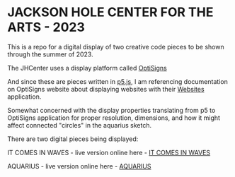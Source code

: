 # JACKSON HOLE CENTER FOR THE ARTS - 2023

This is a repo for a digital display of two creative code pieces to be shown through the summer of 2023.

The JHCenter uses a display platform called [OptiSigns](https://www.optisigns.com)

And since these are pieces written in [p5.js](https://www.p5js.org), I am referencing documentation on OptiSigns website about displaying websites with their [Websites](https://www.optisigns.com/apps-list/website) application.

Somewhat concerned with the display properties translating from p5 to OptiSigns application for proper resolution, dimensions, and how it might affect connected "circles" in the aquarius sketch.

There are two digital pieces being displayed:

IT COMES IN WAVES - live version online here - [IT COMES IN WAVES](https://jkentwhite.com/jhcenter/waves)

AQUARIUS - live version online here - [AQUARIUS](https://jkentwhite.com/jhcenter/aquarius)
